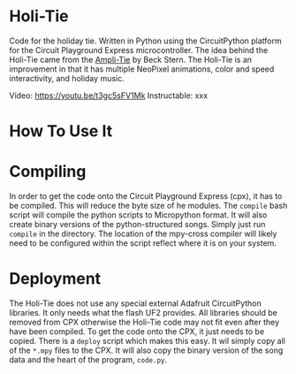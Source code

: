 # Holi-Tie
Code for the holiday tie. Written in Python using the CircuitPython platform for the Circuit Playground Express microcontroller. The idea behind the Holi-Tie came from the [Ampli-Tie](https://learn.adafruit.com/led-ampli-tie) by Beck Stern. The Holi-Tie is an improvement in that it has multiple NeoPixel animations, color and speed interactivity, and holiday music.

Video: https://youtu.be/t3gc5sFV1Mk
Instructable: xxx

# How To Use It
<yet to write>


# Compiling
In order to get the code onto the Circuit Playground Express (cpx), it has to be compiled. This will reduce the byte size of he modules. The `compile` bash script will compile the python scripts to Micropython format. It will also create binary versions of the python-structured songs. Simply just run `compile` in the directory. The location of the mpy-cross compiler will likely need to be configured within the script reflect where it is on your system.

# Deployment
The Holi-Tie does not use any special external Adafruit CircuitPython libraries. It only needs what the flash UF2 provides. All libraries should be removed from CPX otherwise the Holi-Tie code may not fit even after they have been compiled.
To get the code onto the CPX, it just needs to be copied. There is a `deploy` script which makes this easy. It wil simply copy all of the `*.mpy` files to the CPX. It will also copy the binary version of the song data and the heart of the program, `code.py`.
